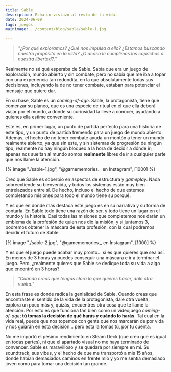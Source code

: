 ```yaml
---
title: Sable
description: Echa un vistazo al resto de tu vida.
date: 2024-06-09
tags: juegos
mainimage: ../content/blog/sable/sable-1.jpg

---
```


> *"¿Por qué exploramos? ¿Qué nos impulsa a ello? ¿Estamos buscando nuestro propósito en la vida? ¿O acaso le cumplimos los caprichos a nuestra libertad?."*

Realmente no sé qué esperaba de Sable. Sabía que era un juego de exploración, mundo abierto y sin combate, pero no sabía que me iba a topar con una experiencia tan redondita, en la que absolutamente todas sus decisiones, incluyendo la de no tener combate, estaban para potenciar el mensaje que quiere dar.

En su base, Sable es un *coming-of-age*. Sable, la protagonista, tiene que comenzar su planeo, que es una especie de ritual en el que ella deberá viajar por el mundo, a donde su curiosidad la lleve a conocer, ayudando a quienes ella estime conveniente.

Este es, en primer lugar, un punto de partida perfecto para una historia de este tipo, y un punto de partida tremendo para un juego de mundo abierto. Además, el hecho de no tener combate ayuda un montón a tener un mundo realmente abierto, ya que sin este, y sin sistemas de progresión de ningún tipo, realmente no hay ningún bloqueo a la hora de decidir a dónde ir; apenas nos sueltan al mundo somos **realmente** libres de ir a cualquier parte que nos llame la atención.

{% image "./sable-1.jpg", "@gamememories._ en Instagram", [1000] %}

Creo que Sable es soberbio en aspectos de estructura y *gameplay*. Nada sobreextiende su bienvenida, y todos los sistemas están muy bien entrelazados entre sí. De hecho, incluso el hecho de que estemos completando misiones para todo el mundo tiene su porqué.

Y es que en donde más destaca este juego es en su narrativa y su forma de contarla. En Sable todo tiene una razón de ser, y todo tiene un lugar en el mundo y la historia. Casi todas las misiones que completemos nos darán un emblema de la profesión de quien nos dio la misión, y si juntamos 3, podremos obtener la máscara de esta profesión, con la cual podremos decidir el futuro de Sable.

{% image "./sable-2.jpg", "@gamememories._ en Instagram", [1000] %}

Y es que el juego puede acabar muy pronto... si es que quieres que sea así. En menos de 3 horas ya puedes conseguir una máscara e ir a terminar el juego. Pero, ¿realmente quieres que Sable se dedique toda su vida a algo que encontró en 3 horas? 

> *"Cuando creas que tengas claro lo que quieres hacer, dale otra vuelta."*

En esta frase es donde radica la genialidad de Sable. Cuando creas que encontraste el sentido de la vida de la protagonista, dale otra vuelta, explora un poco más y, quizás, encuentres otra cosa que te llame la atención. Por esto es que funciona tan bien como un videojuego *coming-of-age*; **tú tomas la decisión de qué harás y cuándo lo harás**. Tal cual en la vida real, puede que nos topemos con gente que nos marcarán de por vida y nos guiarán en esta decisión... pero esta la tomas tú, por tu cuenta.

No me importó el pésimo rendimiento en Steam Deck (que creo que es igual en todas partes), ni que el apartado visual no me haya terminado de convencer. Sable es maravilloso y se quedará por siempre en mí. Su soundtrack, sus vibes, y el hecho de que me transportó a mis 15 años, donde habían demasiados caminos en frente mío y yo me sentía demasiado joven como para tomar una decisión tan grande.